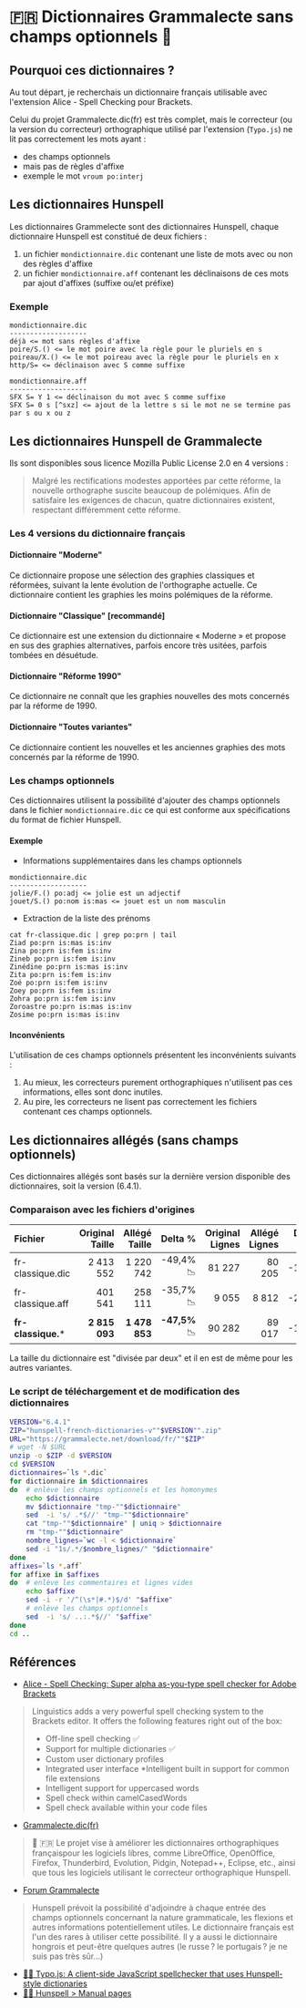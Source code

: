 #  :fr: Dictionnaires Grammalecte sans champs optionnels  :book: 
## Pourquoi ces dictionnaires ?
Au tout départ, je recherchais un dictionnaire français utilisable avec l'extension Alice - Spell Checking pour Brackets. 

Celui du projet Grammalecte.dic(fr) est très complet, mais le correcteur (ou la version du correcteur) orthographique utilisé par l'extension (`Typo.js`) ne lit pas correctement les mots ayant :
* des champs optionnels 
* mais pas de règles d'affixe
* exemple le mot `vroum po:interj`

## Les dictionnaires Hunspell
Les dictionnaires Grammelecte sont des dictionnaires Hunspell, chaque dictionnaire Hunspell est constitué de deux fichiers :
1. un fichier `mondictionnaire.dic` contenant une liste de mots avec ou non des règles d'affixe
2. un fichier `mondictionnaire.aff` contenant les déclinaisons de ces mots par ajout d'affixes (suffixe ou/et préfixe)

### Exemple

```
mondictionnaire.dic
-------------------
déjà <= mot sans règles d'affixe
poire/S.() <= le mot poire avec la règle pour le pluriels en s
poireau/X.() <= le mot poireau avec la règle pour le pluriels en x
http/S= <= déclinaison avec S comme suffixe
```

```
mondictionnaire.aff
-------------------
SFX S= Y 1 <= déclinaison du mot avec S comme suffixe
SFX S= 0 s [^sxz] <= ajout de la lettre s si le mot ne se termine pas par s ou x ou z
```

## Les dictionnaires Hunspell de Grammalecte

Ils sont disponibles sous licence Mozilla Public License 2.0 en 4 versions :

> Malgré les rectifications modestes apportées par cette réforme, la nouvelle orthographe suscite beaucoup de polémiques. Afin de satisfaire les exigences de chacun, quatre dictionnaires existent, respectant différemment cette réforme.

### Les 4 versions du dictionnaire français
#### Dictionnaire "Moderne"

Ce dictionnaire propose une sélection des graphies classiques et réformées, suivant la lente évolution de l'orthographe actuelle. Ce dictionnaire contient les graphies les moins polémiques de la réforme.

#### Dictionnaire "Classique" [recommandé]

Ce dictionnaire est une extension du dictionnaire « Moderne » et propose en sus des graphies alternatives, parfois encore très usitées, parfois tombées en désuétude.

#### Dictionnaire "Réforme 1990"

Ce dictionnaire ne connaît que les graphies nouvelles des mots concernés par la réforme de 1990.

#### Dictionnaire "Toutes variantes"

Ce dictionnaire contient les nouvelles et les anciennes graphies des mots concernés par la réforme de 1990.

### Les champs optionnels
Ces dictionnaires utilisent la possibilité d'ajouter des champs optionnels dans le fichier `mondictionnaire.dic` ce qui est conforme aux spécifications du format de fichier Hunspell.

#### Exemple
* Informations supplémentaires dans les champs optionnels

```
mondictionnaire.dic
-------------------
jolie/F.() po:adj <= jolie est un adjectif
jouet/S.() po:nom is:mas <= jouet est un nom masculin
```

* Extraction de la liste des prénoms

```
cat fr-classique.dic | grep po:prn | tail
Ziad po:prn is:mas is:inv
Zina po:prn is:fem is:inv
Zineb po:prn is:fem is:inv
Zinédine po:prn is:mas is:inv
Zita po:prn is:fem is:inv
Zoé po:prn is:fem is:inv
Zoey po:prn is:fem is:inv
Zohra po:prn is:fem is:inv
Zoroastre po:prn is:mas is:inv
Zosime po:prn is:mas is:inv
```

#### Inconvénients

L'utilisation de ces champs optionnels présentent les inconvénients suivants :
1. Au mieux, les correcteurs purement orthographiques n'utilisent pas ces informations, elles sont donc inutiles.
1. Au pire, les correcteurs ne lisent pas correctement les fichiers contenant ces champs optionnels.

## Les dictionnaires allégés (sans champs optionnels)

Ces dictionnaires allégés sont basés sur la dernière version disponible des dictionnaires, soit la version (6.4.1). 

### Comparaison avec les fichiers d'origines
Fichier | Original Taille | Allégé Taille | Delta %| Original Lignes | Allégé Lignes | Delta % 
:---|---:|---:|---:|---:|---:|---:
fr-classique.dic|2 413 552|1 220 742|-49,4%:chart_with_downwards_trend:|81 227| 80 205|-1,3%
fr-classique.aff| 401 541|258 111|-35,7%:chart_with_downwards_trend:|9 055| 8 812|-2,7%
**fr-classique.*** | **2 815 093**|**1 478 853**|**-47,5%** :chart_with_downwards_trend:|90 282|89 017|-1,4%

La taille du dictionnaire est "divisée par deux" et il en est de même pour les autres variantes.

### Le script de téléchargement et de modification des dictionnaires

```bash
VERSION="6.4.1"
ZIP="hunspell-french-dictionaries-v""$VERSION"".zip"
URL="https://grammalecte.net/download/fr/""$ZIP"
# wget -N $URL
unzip -o $ZIP -d $VERSION
cd $VERSION
dictionnaires=`ls *.dic`
for dictionnaire in $dictionnaires
do  # enlève les champs optionnels et les homonymes
    echo $dictionnaire
    mv $dictionnaire "tmp-""$dictionnaire"
    sed  -i 's/ .*$//' "tmp-""$dictionnaire"
    cat "tmp-""$dictionnaire" | uniq > $dictionnaire
    rm "tmp-""$dictionnaire"
    nombre_lignes=`wc -l < $dictionnaire`
    sed -i "1s/.*/$nombre_lignes/" "$dictionnaire"
done
affixes=`ls *.aff`
for affixe in $affixes
do  # enlève les commentaires et lignes vides
    echo $affixe    
    sed -i -r '/^(\s*|#.*)$/d' "$affixe"
    # enlève les champs optionnels
    sed  -i 's/ ..:.*$//' "$affixe"
done
cd ..
```

## Références
* [Alice - Spell Checking: Super alpha as-you-type spell checker for Adobe Brackets](https://github.com/JohnathonKoster/brackets-spellcheck)
> Linguistics adds a very powerful spell checking system to the Brackets editor. It offers the following features right out of the box:
> * Off-line spell checking :white_check_mark:
> * Support for multiple dictionaries :white_check_mark: 
> * Custom user dictionary profiles
> * Integrated user interface
> *Intelligent built in support for common file extensions
> * Intelligent support for uppercased words
> * Spell check within camelCasedWords
> * Spell check available within your code files
* [Grammalecte.dic(fr)](https://grammalecte.net/home.php?prj=fr)
> :book: :fr: Le projet vise à améliorer les dictionnaires orthographiques françaispour les logiciels libres, comme LibreOffice, OpenOffice, Firefox, Thunderbird, Evolution, Pidgin, Notepad++, Eclipse, etc., ainsi que tous les logiciels utilisant le correcteur orthographique Hunspell.
* [Forum Grammalecte](https://grammalecte.net/thread.php?prj=fr&t=827)
> Hunspell prévoit la possibilité d'adjoindre à chaque entrée des champs optionnels concernant la nature grammaticale, les flexions et autres informations potentiellement utiles.
Le dictionnaire français est l'un des rares à utiliser cette possibilité. Il y a aussi le dictionnaire hongrois et peut-être quelques autres (le russe ? le portugais ? je ne suis pas très sûr...)
* [ :male_detective: Typo.js: A client-side JavaScript spellchecker that uses Hunspell-style dictionaries](https://github.com/cfinke/Typo.js/)
* [ :male_detective: Hunspell > Manual pages](https://github.com/hunspell/hunspell/releases)
